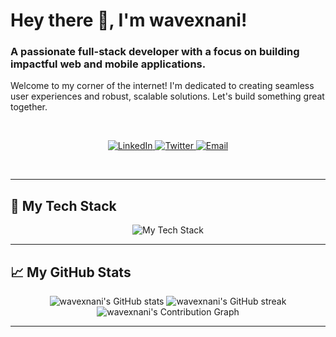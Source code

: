 # Hey there 👋, I'm wavexnani!

### A passionate full-stack developer with a focus on building impactful web and mobile applications.

Welcome to my corner of the internet! I'm dedicated to creating seamless user experiences and robust, scalable solutions. Let's build something great together.

<br>

<p align="center">
  <a href="https://www.linkedin.com/in/chandra-mouli-525bb831b?" target="_blank">
    <img src="https://img.shields.io/badge/LinkedIn-0077B5?style=for-the-badge&logo=linkedin&logoColor=white" alt="LinkedIn" />
  </a>
  <a href="https://x.com/Mouli7989" target="_blank">
    <img src="https://img.shields.io/badge/Twitter-1DA1F2?style=for-the-badge&logo=twitter&logoColor=white" alt="Twitter" />
  </a>
  <a href="mailto:mouli7667@gmail.com">
    <img src="https://img.shields.io/badge/Email-D14836?style=for-the-badge&logo=gmail&logoColor=white" alt="Email" />
  </a>
</p>

<br>

---

## 🚀 My Tech Stack

<p align="center">
  <img src="https://skillicons.dev/icons?i=js,ts,html,css,react,nextjs,nodejs,python,flask,dart,flutter,mysql,firebase,git,github,linux&perline=8" alt="My Tech Stack" />
</p>

---

## 📈 My GitHub Stats

<p align="center">
  <img src="https://github-readme-stats.vercel.app/api?username=wavexnani&show_icons=true&theme=tokyonight&hide_border=true&border_radius=12" alt="wavexnani's GitHub stats" />
  <img src="https://github-readme-streak-stats.herokuapp.com/?user=wavexnani&theme=tokyonight&hide_border=true&border_radius=12" alt="wavexnani's GitHub streak" />
  <br/>
  <img src="https://github-readme-activity-graph.vercel.app/graph?username=wavexnani&theme=tokyo-night&area=true&hide_border=true" alt="wavexnani's Contribution Graph" />
</p>

---

<br>
